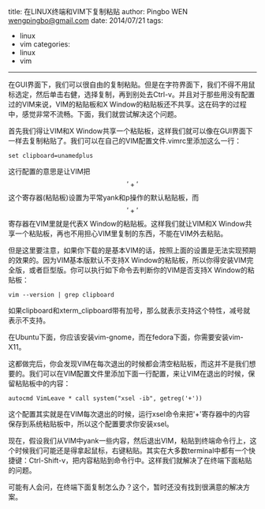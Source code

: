 title: 在LINUX终端和VIM下复制粘贴
author: Pingbo WEN <wengpingbo@gmail.com>
date: 2014/07/21
tags:
- linux
- vim
categories:
- linux
- vim
---

在GUI界面下，我们可以很自由的复制粘贴。但是在字符界面下，我们不得不用鼠标选定，然后单击右健，选择复制，再到别处去Ctrl-v。并且对于那些用没有配置过的VIM来说，VIM的粘贴板和X Window的粘贴板还不共享。这在码字的过程中，感觉非常不流畅。下面，我们就尝试解决这个问题。

首先我们得让VIM和X Window共享一个粘贴板，这样我们就可以像在GUI界面下一样去复制粘贴了。我们可以在自己的VIM配置文件.vimrc里添加这么一行：

```
set clipboard=unamedplus
```

这行配置的意思是让VIM把$$'+'$$这个寄存器(粘贴板)设置为平常yank和p操作的默认粘贴板，而$$'+'$$寄存器在VIM里就是代表X Window的粘贴板。这样我们就让VIM和X Window共享一个粘贴板，再也不用担心VIM里复制的东西，不能在VIM外去粘贴。

但是这里要注意，如果你下载的是基本VIM的话，按照上面的设置是无法实现预期的效果的。因为VIM基本版默认不支持X Window的粘贴板，所以你得安装VIM完全版，或者巨型版。你可以执行如下命令去判断你的VIM是否支持X Window的粘贴板：

```
vim --version | grep clipboard
```

如果clipboard和xterm_clipboard带有加号，那么就表示支持这个特性，减号就表示不支持。

在Ubuntu下面，你应该安装vim-gnome，而在fedora下面，你需要安装vim-X11。

这都做完后，你会发现VIM在每次退出的时候都会清空粘贴板，而这并不是我们想要的。我们可以在VIM配置文件里添加下面一行配置，来让VIM在退出的时候，保留粘贴板中的内容：

```
autocmd VimLeave * call system("xsel -ib", getreg('+'))
```

这个配置其实就是在VIM每次退出的时候，运行xsel命令来把'+'寄存器中的内容保存到系统粘贴板中，所以这个配置要求你安装xsel。

现在，假设我们从VIM中yank一些内容，然后退出VIM，粘贴到终端命令行上，这个时候我们可能还是得拿起鼠标，右键粘贴。其实在大多数terminal中都有一个快捷键：Ctrl-Shift-v，把内容粘贴到命令行中。这样我们就解决了在终端下面粘贴的问题。

可能有人会问，在终端下面复制怎么办？这个，暂时还没有找到很满意的解决方案。
